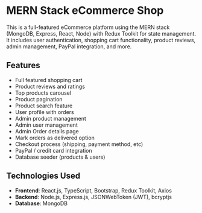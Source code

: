 # MERN Stack eCommerce Shop

This is a full-featured eCommerce platform using the MERN stack (MongoDB, Express, React, Node) with Redux Toolkit for state management. It includes user authentication, shopping cart functionality, product reviews, admin management, PayPal integration, and more.

## Features

- Full featured shopping cart
- Product reviews and ratings
- Top products carousel
- Product pagination
- Product search feature
- User profile with orders
- Admin product management
- Admin user management
- Admin Order details page
- Mark orders as delivered option
- Checkout process (shipping, payment method, etc)
- PayPal / credit card integration
- Database seeder (products & users)

## Technologies Used

- **Frontend**: React.js, TypeScript, Bootstrap, Redux Toolkit, Axios
- **Backend**: Node.js, Express.js, JSONWebToken (JWT), bcryptjs
- **Database**: MongoDB
